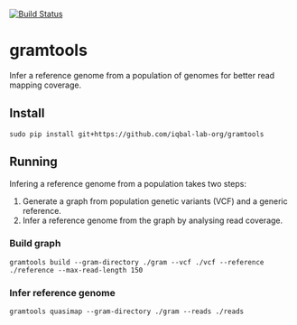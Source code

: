 [![Build Status](https://travis-ci.org/iqbal-lab-org/gramtools.svg?branch=dev)](https://travis-ci.org/iqbal-lab-org/gramtools)

# gramtools

Infer a reference genome from a population of genomes for better read mapping coverage.

## Install

```sudo pip install git+https://github.com/iqbal-lab-org/gramtools```

## Running

Infering a reference genome from a population takes two steps:
1) Generate a graph from population genetic variants (VCF) and a generic reference.
2) Infer a reference genome from the graph by analysing read coverage.

### Build graph

```gramtools build --gram-directory ./gram --vcf ./vcf --reference ./reference --max-read-length 150```

### Infer reference genome

```gramtools quasimap --gram-directory ./gram --reads ./reads```